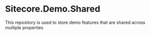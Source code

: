 # Sitecore.Demo.Shared
This repository is used to store demo features that are shared across multiple properties
